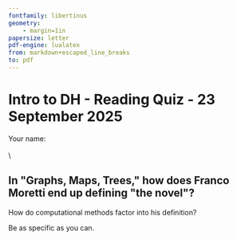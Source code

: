 ```yaml
---
fontfamily: libertinus
geometry:
    - margin=1in
papersize: letter
pdf-engine: lualatex
from: markdown+escaped_line_breaks
to: pdf
---
```


# Intro to DH - Reading Quiz - 23 September 2025

Your name:
\
\
\

## In "Graphs, Maps, Trees," how does Franco Moretti end up defining "the novel"?

How do computational methods factor into his definition?

Be as specific as you can.
